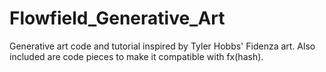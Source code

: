 # Flowfield_Generative_Art
Generative art code and tutorial inspired by Tyler Hobbs' Fidenza art. Also included are code pieces to make it compatible with fx(hash).
